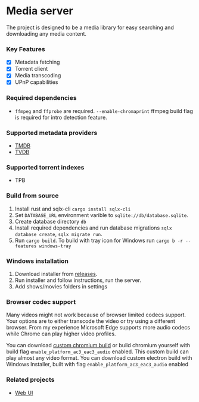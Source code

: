 # Media server

The project is designed to be a media library for easy searching and downloading any media content.

### Key Features

- [x] Metadata fetching
- [x] Torrent client
- [x] Media transcoding
- [x] UPnP capabilities

### Required dependencies

- `ffmpeg` and `ffprobe` are required. `--enable-chromaprint` ffmpeg build flag is required for intro detection feature.

### Supported metadata providers

- [TMDB](https://www.themoviedb.org/)
- [TVDB](https://thetvdb.com/)

### Supported torrent indexes

- TPB

### Build from source

1. Install rust and sqlx-cli `cargo install sqlx-cli`
2. Set `DATABASE_URL` environment varible to `sqlite://db/database.sqlite`.
3. Create database directory `db`
3. Install required dependencies and run database migrations `sqlx database create`, `sqlx migrate run`.
4. Run `cargo build`. To build with tray icon for Windows run `cargo b -r --features windows-tray`

### Windows installation

1. Download installer from [releases](https://github.com/dog4ik/media-server/releases).
2. Run installer and follow instructions, run the server.
3. Add shows/movies folders in settings

### Browser codec support

Many videos might not work because of browser limited codecs support. Your options are to either transcode the video
or try using a different browser.
From my experience Microsoft Edge supports more audio codecs while Chrome can play higher video profiles.

You can download [custom chromium build](https://github.com/cjw1115/enable-chromium-ac3-ec3-system-decoding) or build chromium yourself with build flag `enable_platform_ac3_eac3_audio` enabled.
This custom build can play almost any video format.
You can download custom electron build with Windows Installer, built with flag `enable_platform_ac3_eac3_audio` enabled

### Related projects

- [Web UI](https://github.com/dog4ik/media-server-web)
